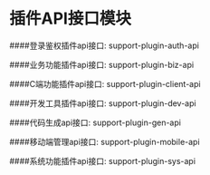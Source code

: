 # 插件API接口模块

####登录鉴权插件api接口: support-plugin-auth-api

####业务功能插件api接口: support-plugin-biz-api

####C端功能插件api接口: support-plugin-client-api

####开发工具插件api接口: support-plugin-dev-api

####代码生成api接口: support-plugin-gen-api

####移动端管理api接口: support-plugin-mobile-api

####系统功能插件api接口: support-plugin-sys-api